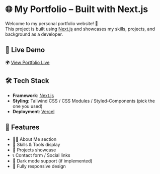 # 🌐 My Portfolio – Built with Next.js

Welcome to my personal portfolio website! 🚀  
This project is built using [Next.js](https://nextjs.org/) and showcases my skills, projects, and background as a developer.

## 🔗 Live Demo

🌍 [View Portfolio Live](https://portfolio-az2s.vercel.app/)  


## 🛠️ Tech Stack

- **Framework**: [Next.js](https://nextjs.org/)
- **Styling**: Tailwind CSS / CSS Modules / Styled-Components (pick the one you used)
- **Deployment**: [Vercel](https://vercel.com/)

## 📁 Features

- 🧑‍💼 About Me section  
- 🧰 Skills & Tools display  
- 💼 Projects showcase  
- 📞 Contact form / Social links  
- 🌙 Dark mode support (if implemented)  
- 🔄 Fully responsive design

